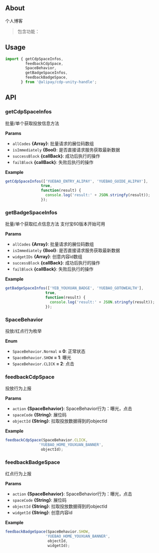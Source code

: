 ## About
个人博客

> 包含功能：<br/>

## Usage

```js
import { getCdpSpaceInfos,
         feedbackCdpSpace,
         SpaceBehavior,
         getBadgeSpaceInfos,
         feedbackBadgeSpace,
       } from '@alipay/cdp-unity-handle';
```

## API

### getCdpSpaceInfos

批量/单个获取投放信息方法

**Params**

* `allCodes` **{Array<String>}**: 批量请求的展位码数组
* `isImmediately` **{Bool}**: 是否直接请求服务获取最新数据
* `successBlock` **{callBack}**:  成功后执行的操作
* `failBlock` **{callBack}**: 失败后执行的操作  


**Example**
```js
getCdpSpaceInfos(['YUEBAO_ENTRY_ALIPAY', 'YUEBAO_GUIDE_ALIPAY'],
                true,
                function(result) {
                  console.log('result:' + JSON.stringfy(result));
                });
```  
  
  
### getBadgeSpaceInfos

批量/单个获取红点信息方法 支付宝60版本开始可用

**Params**

* `allCodes` **{Array<String>}**: 批量请求的展位码数组
* `isImmediately` **{Bool}**: 是否直接请求服务获取最新数据
* `widgetIDs` **{Array<String>}**: 创意内容id数组
* `successBlock` **{callBack}**:  成功后执行的操作
* `failBlock` **{callBack}**: 失败后执行的操作  

**Example**
```js
getBadgeSpaceInfos(['YEB_YOUXUAN_BADGE', 'YUEBAO_GOTOWEALTH'],
                  true,
                  function(result) {
                    console.log('result:' + JSON.stringfy(result));
                  });
```  

### SpaceBehavior

投放/红点行为枚举

**Enum**

* `SpaceBehavior.Normal` **= 0**: 正常状态
* `SpaceBehavior.SHOW` **= 1**: 曝光
* `SpaceBehavior.CLICK` **= 2**: 点击



### feedbackCdpSpace

投放行为上报

**Params**

* `action` **{SpaceBehavior}**: SpaceBehavior行为：曝光，点击
* `spaceCode` **{String}**: 展位码
* `objectId` **{String}**: 拉取投放数据得到的objectId

**Example**
```js
feedbackCdpSpace(SpaceBehavior.CLICK,
               'YUEBAO_HOME_YOUXUAN_BANNER',
                objectId);
```  

### feedbackBadgeSpace

红点行为上报

**Params**

* `action` **{SpaceBehavior}**: SpaceBehavior行为：曝光，点击
* `spaceCode` **{String}**: 展位码
* `objectId` **{String}**: 拉取投放数据得到的objectId
* `widgetId` **{String}**: 创意内容id


**Example**
```js
feedbackBadgeSpace(SpaceBehavior.SHOW,
                  'YUEBAO_HOME_YOUXUAN_BANNER',
                   objectId,
                   widgetId);
```  

